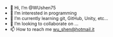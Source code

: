 - 👋 Hi, I’m @WUshen75
- 👀 I’m interested in programming
- 🌱 I’m currently learning git, GitHub, Unity, etc...
- 💞️ I’m looking to collaborate on ...
- 📫 How to reach me wu_shen@hotmail.it

<!---
WUshen75/WUshen75 is a ✨ special ✨ repository because its `README.md` (this file) appears on your GitHub profile.
You can click the Preview link to take a look at your changes.
--->
